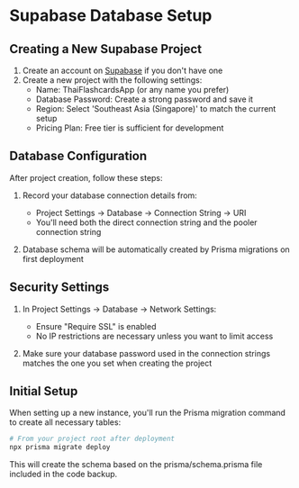 # Supabase Database Setup

## Creating a New Supabase Project

1. Create an account on [Supabase](https://supabase.com/) if you don't have one
2. Create a new project with the following settings:
   - Name: ThaiFlashcardsApp (or any name you prefer)
   - Database Password: Create a strong password and save it
   - Region: Select 'Southeast Asia (Singapore)' to match the current setup
   - Pricing Plan: Free tier is sufficient for development

## Database Configuration

After project creation, follow these steps:

1. Record your database connection details from:
   - Project Settings → Database → Connection String → URI
   - You'll need both the direct connection string and the pooler connection string

2. Database schema will be automatically created by Prisma migrations on first deployment

## Security Settings

1. In Project Settings → Database → Network Settings:
   - Ensure "Require SSL" is enabled
   - No IP restrictions are necessary unless you want to limit access
   
2. Make sure your database password used in the connection strings matches the one you set when creating the project

## Initial Setup

When setting up a new instance, you'll run the Prisma migration command to create all necessary tables:

```bash
# From your project root after deployment
npx prisma migrate deploy
```

This will create the schema based on the prisma/schema.prisma file included in the code backup. 